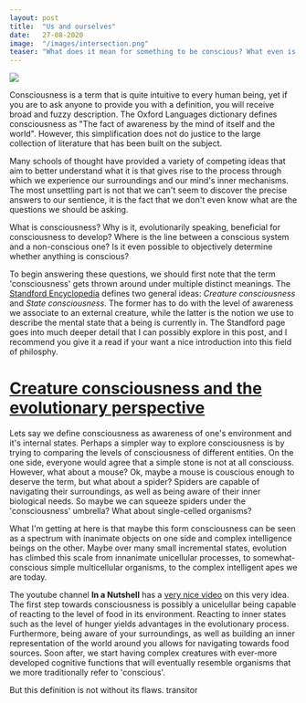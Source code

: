 ```yaml
---
layout: post
title:  "Us and ourselves"
date:   27-08-2020
image:  "/images/intersection.png"
teaser: "What does it mean for something to be conscious? What even is consciousness? How does our brain give rise to it?"
---
```

<img src="{{ site.baseurl }}/images/intersection.png" class="fit image">

Consciousness is a term that is quite intuitive to every human being, yet if you are to ask anyone to provide you with a definition, you will receive broad and fuzzy description. The Oxford Languages dictionary defines consciousness as "The fact of awareness by the mind of itself and the world". However, this simplification does not do justice to the large collection of literature that has been built on the subject.

Many schools of thought have provided a variety of competing ideas that aim to better understand what it is that gives rise to the process through which we experience our surroundings and our mind's inner mechanisms. The most unsettling part is not that we can't seem to discover the precise answers to our sentience, it is the fact that we don't even know what are the questions we should be asking.

What is consciousness? Why is it, evolutionarily speaking, beneficial for consciousness to develop? Where is the line between a conscious system and a non-conscious one? Is it even possible to objectively determine whether anything is conscious?

To begin answering these questions, we should first note that the term 'consciousness' gets thrown around under multiple distinct meanings. The <a href="https://plato.stanford.edu/entries/consciousness/#ConCon">Standford Encyclopedia</a> defines two general ideas: _Creature consciousness_ and _State consciousness_. The former has to do with the level of awareness we associate to an external creature, while the latter is the notion we use to describe the mental state that a being is currently in.  The Standford page goes into much deeper detail that I can possibly explore in this post, and I recommend you give it a read if your want a nice introduction into this field of philosphy.

# <u>Creature consciousness and the evolutionary perspective</u>
Lets say we define consciousness as awareness of one's environment and it's internal states. Perhaps a simpler way to explore consciousness is by trying to comparing the levels of consciousness of different entities. On the one side, everyone would agree that a simple stone is not at all consciouss. However, what about a mouse? Ok, maybe a mouse is couscious enough to deserve the term, but what about a spider? Spiders are capable of navigating their surroundings, as well as being aware of their inner biological needs. So maybe we can squeeze spiders under the 'consciousness' umbrella? What about single-celled organisms? 

What I'm getting at here is that maybe this form consciousness can be seen as a spectrum with inanimate objects on one side and complex intelligence beings on the other. Maybe over many small incremental states, evolution has climbed this scale from innanimate unicellular processes, to somewhat-conscious simple multicellular organisms, to the complex intelligent apes we are today.

The youtube channel **In a Nutshell** has a <a href="https://youtu.be/H6u0VBqNBQ8">very nice video</a> on this very idea. The first step towards consciousness is possibly a unicelullar being capable of reacting to the level of food in its environment. Reacting to inner states such as the level of hunger yields advantages in the evolutionary process. Furthermore, being aware of your surroundings, as well as building an inner representation of the world around you allows for navigating towards food sources. Soon after, we start having complex creatures with ever-more developed cognitive functions that will eventually resemble organisms that we more traditionally refer to 'conscious'.

But this definition is not without its flaws. transitor
